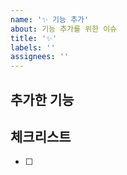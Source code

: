 ```yaml
---
name: '✨ 기능 추가'
about: 기능 추가를 위한 이슈
title: '✨'
labels: ''
assignees: ''
---
```


## 추가한 기능

## 체크리스트

- [ ]
